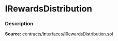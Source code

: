 # IRewardsDistribution

### Description <a href="description" id="description"></a>

**Source:** [contracts/interfaces/IRewardsDistribution.sol](https://github.com/perifinance/peri-finance/blob/master/contracts/interfaces/IRewardsDistribution.sol)
